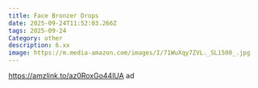 ```yaml
---
title: Face Bronzer Drops
date: 2025-09-24T11:52:03.266Z
tags: 2025-09-24
Category: other
description: 6.xx
image: https://m.media-amazon.com/images/I/71WuXqy7ZVL._SL1500_.jpg
---
```

https://amzlink.to/az0RoxGo44lUA  ad
